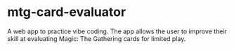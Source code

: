 # mtg-card-evaluator
A web app to practice vibe coding. The app allows the user to improve their skill at evaluating Magic: The Gathering cards for limited play.
